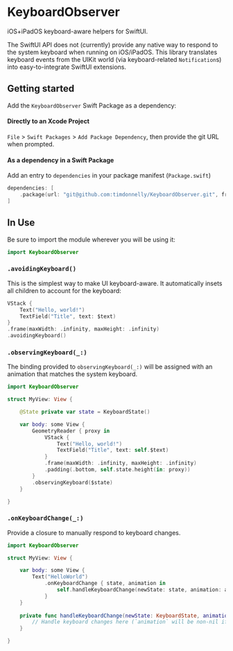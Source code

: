 # KeyboardObserver

iOS+iPadOS keyboard-aware helpers for SwiftUI.

The SwiftUI API does not (currently) provide any native way to respond to the system keyboard when running on iOS/iPadOS. This library translates keyboard events from the UIKit world (via keyboard-related `Notification`s) into easy-to-integrate SwiftUI extensions. 

## Getting started

Add the `KeyboardObserver` Swift Package as a dependency:

#### Directly to an Xcode Project
`File` > `Swift Packages` > `Add Package Dependency`, then provide the git URL when prompted.

#### As a dependency in a Swift Package

Add an entry to `dependencies` in your package manifest (`Package.swift`)
```swift
dependencies: [
    .package(url: "git@github.com:timdonnelly/KeyboardObserver.git", from: "0.1.2")
]
```

## In Use

Be sure to import the module wherever you will be using it:

```swift
import KeyboardObserver
```

### `.avoidingKeyboard()`

This is the simplest way to make UI keyboard-aware. It automatically insets all children to account for the keyboard:

```swift
VStack {
    Text("Hello, world!")
    TextField("Title", text: $text)
}
.frame(maxWidth: .infinity, maxHeight: .infinity)
.avoidingKeyboard()
```

### `.observingKeyboard(_:)`

The binding provided to `observingKeyboard(_:)` will be assigned with an animation that matches the system keyboard.

```swift
import KeyboardObserver

struct MyView: View {

    @State private var state = KeyboardState()

    var body: some View {
        GeometryReader { proxy in
            VStack {
                Text("Hello, world!")
                TextField("Title", text: self.$text)
            }
            .frame(maxWidth: .infinity, maxHeight: .infinity)
            .padding(.bottom, self.state.height(in: proxy))
        }
        .observingKeyboard($state)
    }

}
```

### `.onKeyboardChange(_:)`

Provide a closure to manually respond to keyboard changes.

```swift
import KeyboardObserver

struct MyView: View {

    var body: some View {
        Text("HelloWorld")
            .onKeyboardChange { state, animation in
                self.handleKeyboardChange(newState: state, animation: animation)
            }
    }
    
    private func handleKeyboardChange(newState: KeyboardState, animation: Animation?) {
        // Handle keyboard changes here (`animation` will be non-nil if the keyboard change is animated)
    }

}
```
